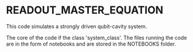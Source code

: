 # READOUT_MASTER_EQUATION

This code simulates a strongly driven qubit-cavity system.

The core of the code if the class 'system_class'. The files running the code are in the form of notebooks and are stored in the NOTEBOOKS folder.
